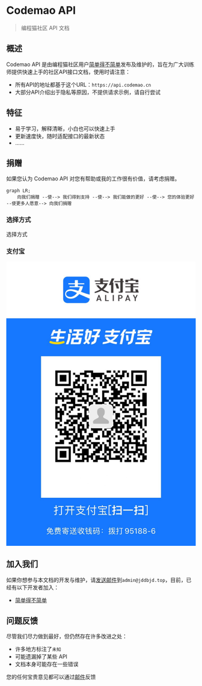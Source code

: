 # Codemao API

> 编程猫社区 API 文档


## 概述
Codemao API 是由编程猫社区用户[简单得不简单](https://shequ.codemao.cn/user/2776410)发布及维护的，旨在为广大训练师提供快速上手的社区API接口文档，使用时请注意：

- 所有API的地址都基于这个URL：`https://api.codemao.cn`
- 大部分API介绍出于隐私等原因，不提供请求示例，请自行尝试


## 特征
- 易于学习，解释清晰，小白也可以快速上手
- 更新速度快，随时适配接口的最新状态
- ......


## 捐赠
如果您认为 Codemao API 对您有帮助或我的工作很有价值，请考虑捐赠。
```mermaid
graph LR;
    向我们捐赠 --使--> 我们得到支持 --使--> 我们能做的更好 --使--> 您的体验更好 --使更多人愿意--> 向我们捐赠
```
<!-- tabs:start -->
### **选择方式**
选择方式

### **支付宝**
![捐赠](/static/donate.jpg "捐赠")
<!-- tabs:end -->



## 加入我们
如果你想参与本文档的开发与维护，请[发送邮件](mailto:admin@jddbjd.top)到`admin@jddbjd.top`，目前，已经有以下开发者加入：
- [简单得不简单](https://shequ.codemao.cn/user/2776410)


## 问题反馈
尽管我们尽力做到最好，但仍然存在许多改进之处：
- 许多地方标注了`未知`
- 可能遗漏掉了某些 API
- 文档本身可能存在一些错误

您的任何宝贵意见都可以通过[邮件](mailto:admin@jddbjd.top)反馈
